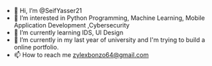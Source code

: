 - 👋 Hi, I’m @SeifYasser21
- 👀 I’m interested in Python Programming, Machine Learning, Mobile Application Development ,Cybersecurity
- 🌱 I’m currently learning IDS, UI Design
- 💞️ I’m currently in my last year of university and I'm trying to build a online portfolio.
- 📫 How to reach me zylexbonzo64@gmail.com 

<!---
SeifYasser21/SeifYasser21 is a ✨ special ✨ repository because its `README.md` (this file) appears on your GitHub profile.
You can click the Preview link to take a look at your changes.
--->
